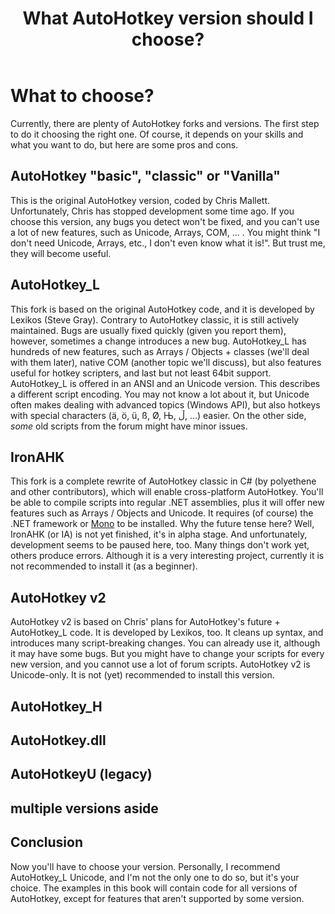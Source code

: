 ﻿---
title: What AutoHotkey version should I choose?
layout: default
permalink: /en/What-Version-To-Choose.html
---

# What to choose?
Currently, there are plenty of AutoHotkey forks and versions. The first step to do it choosing the right one.
Of course, it depends on your skills and what you want to do, but here are some pros and cons.

## AutoHotkey "basic", "classic" or "Vanilla"
This is the original AutoHotkey version, coded by Chris Mallett. Unfortunately, Chris has stopped development some time ago.
If you choose this version, any bugs you detect won't be fixed, and you can't use a lot of new features, such as Unicode, Arrays, COM, ... . You might think "I don't need Unicode, Arrays, etc., I don't even know what it is!". But trust me, they will become useful.

## AutoHotkey_L
This fork is based on the original AutoHotkey code, and it is developed by Lexikos (Steve Gray). Contrary to AutoHotkey classic, it is still actively maintained.
Bugs are usually fixed quickly (given you report them), however, sometimes a change introduces a new bug.
AutoHotkey_L has hundreds of new features, such as Arrays / Objects + classes (we'll deal with them later), native COM (another topic we'll discuss), but also features useful for hotkey scripters, and last but not least 64bit support.
AutoHotkey_L is offered in an ANSI and an Unicode version. This describes a different script encoding. You may not know a lot about it, but Unicode often makes dealing with advanced topics (Windows API), but also hotkeys with special characters (ä, ö, ü, ß, Ø, Њ, ڵ, ...) easier. On the other side, *some* old scripts from the forum might have minor issues.

## IronAHK
This fork is a complete rewrite of AutoHotkey classic in C# (by polyethene and other contributors), which will enable cross-platform AutoHotkey. You'll be able to compile scripts into regular .NET assemblies, plus it will offer new features such as Arrays / Objects and Unicode. It requires (of course) the .NET framework or [Mono](http://www.mono-project.com/Main_Page) to be installed.
Why the future tense here? Well, IronAHK (or IA) is not yet finished, it's in alpha stage. And unfortunately, development seems to be paused here, too. Many things don't work yet, others produce errors.
Although it is a very interesting project, currently it is not recommended to install it (as a beginner).

## AutoHotkey v2
AutoHotkey v2 is based on Chris' plans for AutoHotkey's future + AutoHotkey_L code. It is developed by Lexikos, too. It cleans up syntax, and introduces many script-breaking changes.
You can already use it, although it may have some bugs. But you might have to change your scripts for every new version, and you cannot use a lot of forum scripts.
AutoHotkey v2 is Unicode-only.
It is not (yet) recommended to install this version.

## AutoHotkey_H

## AutoHotkey.dll

## AutoHotkeyU (legacy)

## multiple versions aside


## Conclusion
Now you'll have to choose your version. Personally, I recommend AutoHotkey_L Unicode, and I'm not the only one to do so, but it's your choice.
The examples in this book will contain code for all versions of AutoHotkey, except for features that aren't supported by some version.